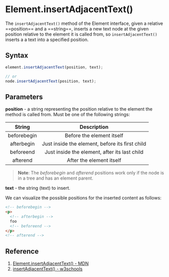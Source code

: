 # Element.insertAdjacentText()

The `insertAdjacentText()` method of the Element interface, given a relative ==position== and a ==string==, inserts a new text node at the given position relative to the element it is called from, so `insertAdjacentText()` inserts a a text into a specified position.

## Syntax

```js
element.insertAdjacentText(position, text);

// or
node.insertAdjacentText(position, text);
```

## Parameters

**position** - a string representing the position relative to the element the method is called from. Must be one of the following strings:

|   String    |                   Description                   |
| :---------: | :---------------------------------------------: |
| beforebegin |            Before the element itself            |
| afterbegin  | Just inside the element, before its first child |
|  beforeend  |  Just inside the element, after its last child  |
|  afterend   |            After the element itself             |

> **Note**: The _beforebegin_ and _afterend_ positions work only if the node is in a tree and has an element parent.

**text** - the string (text) to insert.

We can visualize the possible positions for the inserted content as follows:

```html
<!-- beforebegin -->
<p>
  <!-- afterbegin -->
  foo
  <!-- beforeend -->
</p>
<!-- afterend -->
```

## Reference

1. [Element.insertAdjacentText() - MDN](https://developer.mozilla.org/en-US/docs/Web/API/Element/insertAdjacentText)
2. [insertAdjacentText() - w3schools](https://www.w3schools.com/jsref/met_node_insertadjacenttext.asp)
